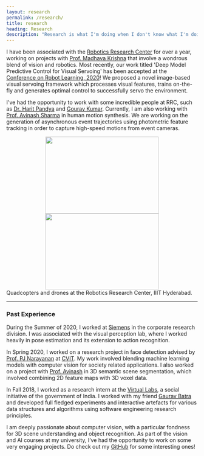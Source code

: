 ```yaml
---
layout: research
permalink: /research/
title: research
heading: Research
description: "Research is what I'm doing when I don't know what I'm doing"
---
```


I have been associated with the [Robotics Research Center](https://robotics.iiit.ac.in/) for over a year, working on projects with [Prof. Madhava Krishna](https://scholar.google.com/citations?user=QDuPGHwAAAAJ&hl=en) that involve a wondrous blend of vision and robotics. Most recently, our work titled 'Deep Model Predictive Control for Visual Servoing' has been accepted at the [Conference on Robot Learning, 2020](https://www.robot-learning.org/home)! We proposed a novel image-based visual servoing framework which processes visual features, trains on-the-fly and generates optimal control to successfully servo the environment.

I've had the opportunity to work with some incredible people at RRC, such as [Dr. Harit Pandya](https://scholar.google.com/citations?user=bOWP5gQAAAAJ&hl=en) and [Gourav Kumar](https://scholar.google.co.in/citations?user=zyYNatcAAAAJ&hl=en). Currently, I am also working with [Prof. Avinash Sharma](https://scholar.google.com/citations?user=4ladtC0AAAAJ&hl=en) in human motion synthesis. We are working on the generation of asynchronous event trajectories using photometric feature tracking in order to capture high-speed motions from event cameras. 

<div>
	<center>
    <left> <img width="298" height="202" src="{{ site.baseurl }}/assets/img/quadcopter.png"> </left>
    <!-- <center> <img class="col two" src="{{ site.baseurl }}/assets/img/quadcopter.png"> </center> -->
    <right> <img width="300" height="200" src="{{ site.baseurl }}/assets/img/drone.png"> </right>
	</center>
</div>

<div class="col three caption">
    Quadcopters and drones at the Robotics Research Center, IIIT Hyderabad. 
</div>

***

### Past Experience

During the Summer of 2020, I worked at [Siemens](https://new.siemens.com/in/en.html) in the corporate research division. I was associated with the visual perception lab, where I worked heavily in pose estimation and its extension to action recognition. 

In Spring 2020, I worked on a research project in face detection advised by [Prof. PJ Narayanan](https://scholar.google.com/citations?user=3HKjt_IAAAAJ&hl=en) at [CVIT](https://cvit.iiit.ac.in/). My work involved blending machine learning models with computer vision for society related applications. I also worked on a project with [Prof. Avinash](https://scholar.google.com/citations?user=4ladtC0AAAAJ&hl=en) in 3D semantic scene segmentation, which involved combining 2D feature maps with 3D voxel data. 

In Fall 2018, I worked as a research intern at the [Virtual Labs](http://www.vlab.co.in/), a social initiative of the government of India. I worked with my friend [Gaurav Batra](https://gauravbatra.netlify.app/) and developed full fledged experiments and interactive artefacts for various data structures and algorithms using software engineering research principles.

I am deeply passionate about computer vision, with a particular fondness for 3D scene understanding and object recognition. As part of the vision and AI courses at my university, I’ve had the opportunity to work on some very engaging projects. Do check out my [GitHub](https://github.com/bonjovi1) for some interesting ones! 




